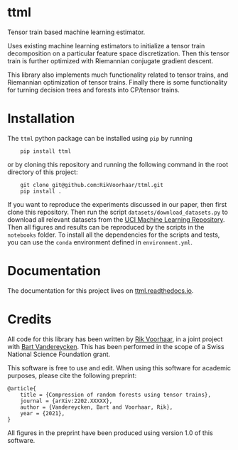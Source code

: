 # ttml
Tensor train based machine learning estimator.

Uses existing machine learning estimators to initialize a tensor train
decomposition on a particular feature space discretization. Then this tensor
train is further optimized with Riemannian conjugate gradient descent.

This library also implements much functionality related to tensor trains, and
Riemannian optimization of tensor trains. Finally there is some functionality
for turning decision trees and forests into CP/tensor trains.

# Installation

The `ttml` python package can be installed using `pip` by running
```
    pip install ttml
```
or by cloning this repository and running the following command in the root directory of this project:
```
    git clone git@github.com:RikVoorhaar/ttml.git
    pip install .
```

If you want to reproduce the experiments discussed in our paper, then first clone this repository. Then run the script `datasets/download_datasets.py` to download all relevant datasets from the [UCI Machine Learning Repository](https://archive.ics.uci.edu/ml/index.php). Then all figures and results can be reproduced by the scripts in the `notebooks` folder. To install all the dependencies for the scripts and tests, you can use the `conda` environment defined in `environment.yml`. 

# Documentation

The documentation for this project lives on [ttml.readthedocs.io](https://ttml.readthedocs.io/en/latest/).

# Credits
All code for this library has been written by [Rik
Voorhaar](https://www.rikvoorhaar.com/), in a joint project with [Bart
Vandereycken](https://www.unige.ch/math/vandereycken/). This has been performed
in the scope of a Swiss National Science Foundation grant.

This software is free to use and edit. When using this software for academic purposes, please cite the following preprint:
```
@article{
    title = {Compression of random forests using tensor trains},
    journal = {arXiv:2202.XXXXX},
    author = {Vandereycken, Bart and Voorhaar, Rik},
    year = {2021}, 
}
```

All figures in the preprint have been produced using version 1.0 of this software.